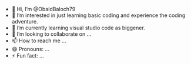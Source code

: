 - 👋 Hi, I’m @ObaidBaloch79
- 👀 I’m interested in just learning basic coding and experience the coding adventure.
- 🌱 I’m currently learning visual studio code as biggener.
- 💞️ I’m looking to collaborate on ...
- 📫 How to reach me ...
- 😄 Pronouns: ...
- ⚡ Fun fact: ...

<!---
ObaidBaloch79/ObaidBaloch79 is a ✨ special ✨ repository because its `README.md` (this file) appears on your GitHub profile.
You can click the Preview link to take a look at your changes.
--->
